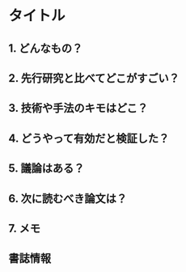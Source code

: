 # タイトル

## 1. どんなもの？


## 2. 先行研究と比べてどこがすごい？


## 3. 技術や手法のキモはどこ？


## 4. どうやって有効だと検証した？


## 5. 議論はある？


## 6. 次に読むべき論文は？


## 7. メモ


## 書誌情報
